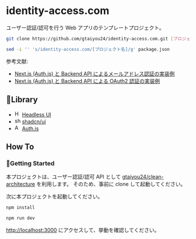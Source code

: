 # identity-access.com
ユーザー認証/認可を行う Web アプリのテンプレートプロジェクト。

```bash
git clone https://github.com/gtaiyou24/identity-access.com.git [プロジェクト名]

sed -i '' 's/identity-access.com/[プロジェクト名]/g' package.json
```

参考文献:

 - [Next.js (Auth.js) と Backend API によるメールアドレス認証の実装例](https://zenn.dev/taiyou/articles/d3f5fea29299c7)
 - [Next.js (Auth.js) と Backend API による OAuth2 認証の実装例](https://zenn.dev/taiyou/articles/147e0a63d236d5)

## 📁Library

 - <img src="https://headlessui.com/favicon.ico" width="16" alt="Headless UI"> <a href="https://headlessui.com/">Headless UI</a>
 - <img src="https://ui.shadcn.com/favicon.ico" width="16" alt="shadcn/ui"> <a href="https://ui.shadcn.com/">shadcn/ui</a>
 - <img src="https://authjs.dev/favicon.ico" width="16" alt="Auth.js"> <a href="https://authjs.dev/">Auth.js</a>

## How To
### 🏃Getting Started
本プロジェクトは、ユーザー認証/認可 API として [gtaiyou24/clean-architecture](https://github.com/gtaiyou24/clean-architecture) を利用します。
そのため、事前に clone して起動してください。

次に本プロジェクトを起動してください。
```bash
npm install

npm run dev
```

[http://localhost:3000](http://localhost:3000) にアクセスして、挙動を確認してください。
